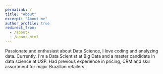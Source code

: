 ```yaml
---
permalink: /
title: "About"
excerpt: "About me"
author_profile: true
redirect_from: 
  - /about/
  - /about.html
---
```


Passionate and enthusiast about Data Science, I love coding and analyzing data. Currently, I'm a Data Scientist at Big Data and a master candidate in data science at USP. Had previous experience in pricing, CRM and sku assortment for major Brazilian retailers.